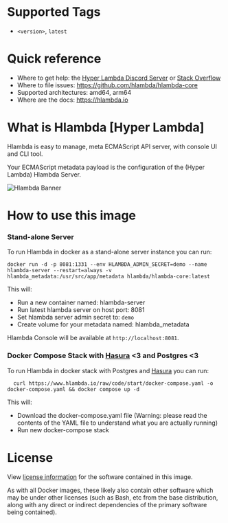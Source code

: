 # Supported Tags

- `<version>`, `latest`

# Quick reference

- Where to get help: the [Hyper Lambda Discord Server](https://discord.gg/hlambda) or [Stack Overflow](https://stackoverflow.com/questions/tagged/hlambda)
- Where to file issues: https://github.com/hlambda/hlambda-core
- Supported architectures: amd64, arm64
- Where are the docs: https://hlambda.io

# What is Hlambda [Hyper Lambda]

Hlambda is easy to manage, meta ECMAScript API server, with console UI and CLI tool.

Your ECMAScript metadata payload is the configuration of the (Hyper Lambda) Hlambda Server.

![Hlambda Banner](https://www.hlambda.io/assets/hlambda-logo-dark.png)

# How to use this image

### Stand-alone Server

To run Hlambda in docker as a stand-alone server instance you can run:

```
docker run -d -p 8081:1331 --env HLAMBDA_ADMIN_SECRET=demo --name hlambda-server --restart=always -v hlambda_metadata:/usr/src/app/metadata hlambda/hlambda-core:latest
```

This will:

- Run a new container named: hlambda-server
- Run latest hlambda server on host port: 8081
- Set hlambda server admin secret to: `demo`
- Create volume for your metadata named: hlambda_metadata

Hlambda Console will be available at `http://localhost:8081`.

### Docker Compose Stack with [Hasura](https://hasura.io) <3 and Postgres <3

To run Hlambda in docker stack with Postgres and [Hasura](https://hasura.io) you can run:

```
  curl https://www.hlambda.io/raw/code/start/docker-compose.yaml -o docker-compose.yaml && docker compose up -d
```

This will:

- Download the docker-compose.yaml file (Warning: please read the contents of the YAML file to understand what you are actually running)
- Run new docker-compose stack

# License

View [license information](https://github.com/hlambda/hlambda-core/blob/master/LICENSE.md) for the software contained in this image.

As with all Docker images, these likely also contain other software which may be under other licenses (such as Bash, etc from the base distribution, along with any direct or indirect dependencies of the primary software being contained).
